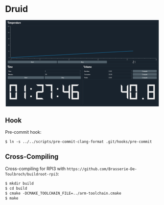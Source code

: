# Druid

<p align="center">
  <img src="https://github.com/Brasserie-De-Toulbroch/druid/blob/master/docs/druid.png" width="500" title="Druid">
</p>

## Hook

Pre-commit hook:

````
$ ln -s ../../scripts/pre-commit-clang-format .git/hooks/pre-commit
````

## Cross-Compiling

Cross-compiling for RPI3 with `https://github.com/Brasserie-De-Toulbroch/buildroot-rpi3`:

````
$ mkdir build
$ cd build
$ cmake -DCMAKE_TOOLCHAIN_FILE=../arm-toolchain.cmake
$ make
````
